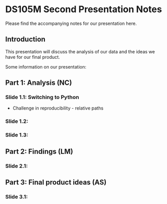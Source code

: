 # DS105M Second Presentation Notes
Please find the accompanying notes for our presentation here.

## Introduction
This presentation will discuss the analysis of our data and the ideas we have for our final product.

Some information on our presentation:


## Part 1: Analysis (NC)

### Slide 1.1: Switching to Python

* Challenge in reproducibility - relative paths  

### Slide 1.2:
### Slide 1.3:


## Part 2: Findings (LM)

### Slide 2.1:


## Part 3: Final product ideas (AS)

### Slide 3.1:
